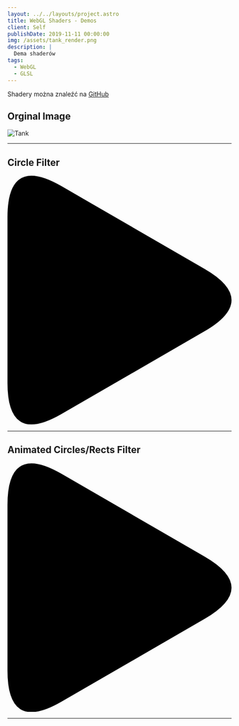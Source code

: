 ```yaml
---
layout: ../../layouts/project.astro
title: WebGL Shaders - Demos
client: Self
publishDate: 2019-11-11 00:00:00
img: /assets/tank_render.png
description: |
  Dema shaderów
tags:
  - WebGL
  - GLSL
---
```


Shadery można znaleźć na [GitHub](https://mateusz-kifner.github.io/webgl-shaders/)

## Orginal Image

![Tank](/assets/tank_render.png)

<hr/>

## Circle Filter

<div class="play_iframe" data-src="https://mateusz-kifner.github.io/webgl-shaders/003 Circles/index.html" data-img="/assets/tank_render.png" data-message="Kliknij aby załadować podgląd Shadera!" style="background-image: url(&quot;/assets/tank_render.png&quot;);">  
<svg xmlns:svg="http://www.w3.org/2000/svg" xmlns="http://www.w3.org/2000/svg" viewBox="0 0 71.942253 79.738464" version="1.1" class="svg_triangle"><path d="m 0,66.405133 v -53.0718 Q 0,-6.6666666 17.3205,3.3333333 L 63.282,29.869233 q 17.3205,10 0,20 l -45.9615,26.5359 Q 0,86.405133 0,66.405133" class="svg_triangle_path"></path>
</svg>

</div>

<hr/>

## Animated Circles/Rects Filter

  <div class="play_iframe" data-src="https://mateusz-kifner.github.io/webgl-shaders/004 Circles Varing/index.html" data-img="/assets/tank_render.png" data-message="Kliknij aby załadować podgląd Shadera!" style="background-image: url(&quot;/assets/tank_render.png&quot;);">     
<svg xmlns:svg="http://www.w3.org/2000/svg" xmlns="http://www.w3.org/2000/svg" viewBox="0 0 71.942253 79.738464" version="1.1" class="svg_triangle"><path d="m 0,66.405133 v -53.0718 Q 0,-6.6666666 17.3205,3.3333333 L 63.282,29.869233 q 17.3205,10 0,20 l -45.9615,26.5359 Q 0,86.405133 0,66.405133" class="svg_triangle_path"></path></svg>
</div>

<hr/>
